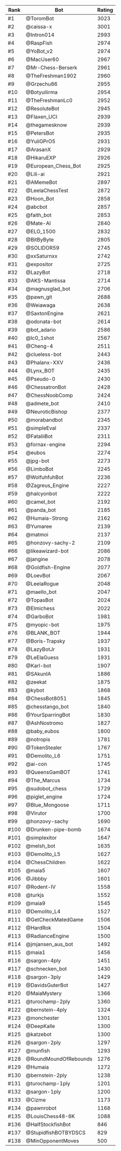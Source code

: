 Rank|Bot|Rating
---|---|---
#1|@ToromBot|3023
#2|@caissa-x|3001
#3|@Intron014|2993
#4|@RaspFish|2974
#5|@YoBot_v2|2974
#6|@MacUser60|2967
#7|@Mr-Chess-Berserk|2961
#8|@TheFreshman1902|2960
#9|@Grzechu86|2955
#10|@Botyuliirma|2954
#11|@TheFreshmanLc0|2952
#12|@ResoluteBot|2945
#13|@Flaxen_UCI|2939
#14|@thegamesknow|2939
#15|@PetersBot|2935
#16|@YuliGPrO5|2931
#17|@ArasanX|2929
#18|@HikaruEXP|2926
#19|@European_Chess_Bot|2925
#20|@Lili-ai|2921
#21|@AMemeBot|2897
#22|@LeelaChessTest|2872
#23|@Hoon_Bot|2858
#24|@abcbot|2857
#25|@faith_bot|2853
#26|@Mate-AI|2840
#27|@ELO_1500|2832
#28|@BitByByte|2805
#29|@SOLIDOR59|2745
#30|@xxSaturnxx|2742
#31|@expositor|2725
#32|@LazyBot|2718
#33|@AKS-Mantissa|2714
#34|@magnusglad_bot|2706
#35|@pawn_git|2688
#36|@Weiawaga|2638
#37|@SaxtonEngine|2621
#38|@odonata-bot|2614
#39|@bot_adario|2586
#40|@lc0_1shot|2567
#41|@Cheng-4|2511
#42|@clueless-bot|2443
#43|@Phalanx-XXV|2436
#44|@Lynx_BOT|2435
#45|@Pseudo-0|2430
#46|@ChessatronBot|2428
#47|@ChessNoobComp|2424
#48|@admete_bot|2410
#49|@NeuroticBishop|2377
#50|@morabandbot|2345
#51|@simpleEval|2337
#52|@FataliiBot|2311
#53|@fornax-engine|2294
#54|@eubos|2274
#55|@jpg-bot|2273
#56|@LimboBot|2245
#57|@WolfuhfuhBot|2236
#58|@Zagreus_Engine|2227
#59|@halcyonbot|2222
#60|@camel_bot|2192
#61|@panda_bot|2185
#62|@Humaia-Strong|2162
#63|@Yumaree|2139
#64|@matmoi|2137
#65|@honzovy-sachy-2|2109
#66|@likeawizard-bot|2086
#67|@jangine|2078
#68|@Goldfish-Engine|2077
#69|@LoevBot|2067
#70|@LeelaRogue|2048
#71|@maello_bot|2047
#72|@TopasBot|2024
#73|@Elmichess|2022
#74|@GarboBot|1981
#75|@myopic-bot|1975
#76|@BLANK_BOT|1944
#77|@Boris-Trapsky|1937
#78|@LazyBotJr|1931
#79|@LeElaGuess|1931
#80|@Karl-bot|1907
#81|@SAkunIA|1886
#82|@zeekat|1875
#83|@kybot|1868
#84|@ChessBot8051|1845
#85|@chesstango_bot|1840
#86|@YourSparringBot|1830
#87|@AshNostromo|1827
#88|@baby_eubos|1800
#89|@notropis|1781
#90|@TokenStealer|1767
#91|@Demolito_L6|1751
#92|@ai-con|1745
#93|@QueensGamBOT|1741
#94|@The_Marcus|1734
#95|@sudobot_chess|1729
#96|@piglet_engine|1724
#97|@Blue_Mongoose|1711
#98|@Virutor|1700
#99|@honzovy-sachy|1690
#100|@Drunken-pipe-bomb|1674
#101|@simplexitor|1647
#102|@melsh_bot|1635
#103|@Demolito_L5|1627
#104|@ChessChildren|1622
#105|@maia5|1607
#106|@Jibbby|1601
#107|@Rodent-IV|1558
#108|@turkjs|1552
#109|@maia9|1545
#110|@Demolito_L4|1527
#111|@GetCheckMatedGame|1506
#112|@HardRok|1504
#113|@RadianceEngine|1500
#114|@jmjansen_aus_bot|1492
#115|@maia1|1456
#116|@sargon-4ply|1451
#117|@schnecken_bot|1430
#118|@sargon-3ply|1429
#119|@DavidsGuterBot|1427
#120|@MaiaMystery|1366
#121|@turochamp-2ply|1360
#122|@bernstein-4ply|1324
#123|@monchester|1301
#124|@DeepKalle|1300
#125|@katzebot|1300
#126|@sargon-2ply|1297
#127|@munfish|1293
#128|@RoundMoundOfRebounds|1276
#129|@Humaia|1272
#130|@bernstein-2ply|1238
#131|@turochamp-1ply|1201
#132|@sargon-1ply|1200
#133|@Cizme|1173
#134|@pawnrobot|1168
#135|@LouisChess48-6K|1088
#136|@HalfStockfishBot|846
#137|@StupidfishBOTBYDSCS|829
#138|@MinOpponentMoves|500

